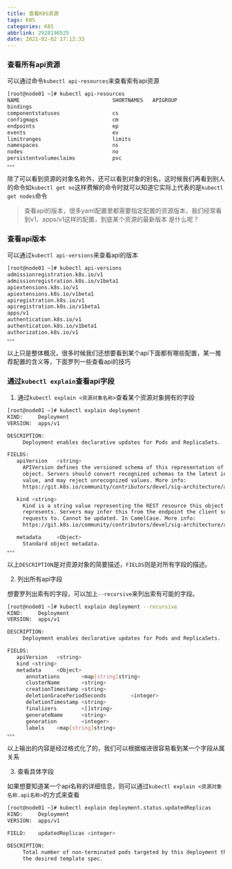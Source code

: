 ```yaml
---
title: 查看K8S资源
tags: K8S
categories: K8S
abbrlink: 2928198525
date: 2021-02-02 17:12:33
---
```



### 查看所有api资源

可以通过命令`kubectl api-resources`来查看索有api资源

```bash
[root@node01 ~]# kubectl api-resources
NAME                              SHORTNAMES   APIGROUP                       NAMESPACED   KIND
bindings                                                                      true         Binding
componentstatuses                 cs                                          false        ComponentStatus
configmaps                        cm                                          true         ConfigMap
endpoints                         ep                                          true         Endpoints
events                            ev                                          true         Event
limitranges                       limits                                      true         LimitRange
namespaces                        ns                                          false        Namespace
nodes                             no                                          false        Node
persistentvolumeclaims            pvc                                         true         PersistentVolumeClaim
。。。
```

除了可以看到资源的对象名称外，还可以看到对象的别名，这时候我们再看到别人的命令如`kubectl get no`这样费解的命令时就可以知道它实际上代表的是`kubectl get nodes`命令

> 查看api的版本，很多yaml配置里都需要指定配置的资源版本，我们经常看到v1、apps/v1这样的配置，到底某个资源的最新版本 是什么呢？

### 查看api版本

可以通过`kubectl api-versions`来查看api的版本

```bash
[root@node01 ~]# kubectl api-versions
admissionregistration.k8s.io/v1
admissionregistration.k8s.io/v1beta1
apiextensions.k8s.io/v1
apiextensions.k8s.io/v1beta1
apiregistration.k8s.io/v1
apiregistration.k8s.io/v1beta1
apps/v1
authentication.k8s.io/v1
authentication.k8s.io/v1beta1
authorization.k8s.io/v1
。。。
```

以上只是整体概况，很多时候我们还想要看到某个api下面都有哪些配置，某一推荐配置的含义等，下面罗列一些查看api的技巧

### 通过`kubectl explain`查看api字段

1. 通过`kubectl explain <资源对象名称>`查看某个资源对象拥有的字段

```bash
[root@node01 ~]# kubectl explain deployment
KIND:     Deployment
VERSION:  apps/v1

DESCRIPTION:
     Deployment enables declarative updates for Pods and ReplicaSets.

FIELDS:
   apiVersion   <string>
     APIVersion defines the versioned schema of this representation of an
     object. Servers should convert recognized schemas to the latest internal
     value, and may reject unrecognized values. More info:
     https://git.k8s.io/community/contributors/devel/sig-architecture/api-conventions.md#resources

   kind <string>
     Kind is a string value representing the REST resource this object
     represents. Servers may infer this from the endpoint the client submits
     requests to. Cannot be updated. In CamelCase. More info:
     https://git.k8s.io/community/contributors/devel/sig-architecture/api-conventions.md#types-kinds

   metadata     <Object>
     Standard object metadata.
。。。
```

以上`DESCRIPTION`是对资源对象的简要描述，`FIELDS`则是对所有字段的描述。

2. 列出所有api字段

想要罗列出索有的字段，可以加上`--recursive`来列出索有可能的字段。

```bash
[root@node01 ~]# kubectl explain deployment --recursive
KIND:     Deployment
VERSION:  apps/v1

DESCRIPTION:
     Deployment enables declarative updates for Pods and ReplicaSets.

FIELDS:
   apiVersion   <string>
   kind <string>
   metadata     <Object>
      annotations       <map[string]string>
      clusterName       <string>
      creationTimestamp <string>
      deletionGracePeriodSeconds        <integer>
      deletionTimestamp <string>
      finalizers        <[]string>
      generateName      <string>
      generation        <integer>
      labels    <map[string]string>
。。。
```

以上输出的内容是经过格式化了的，我们可以根据缩进很容易看到某一个字段从属关系

3. 查看具体字段

如果想要知道某一个api名称的详细信息，则可以通过`kubectl explain <资源对象名称.api名称>`的方式来查看

```bash
[root@node01 ~]# kubectl explain deployment.status.updatedReplicas
KIND:     Deployment
VERSION:  apps/v1

FIELD:    updatedReplicas <integer>

DESCRIPTION:
     Total number of non-terminated pods targeted by this deployment that have
     the desired template spec.

```

